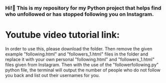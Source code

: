 ### Hi!👋 This is my repository for my Python project that helps find who unfollowed or has stopped following you on Instagram.
<h1>Youtube video tutorial link: </h1>

In order to use this, please download the folder. Then remove the given example "following.html" and "followers_1.html" files in the folder and replace it with your own personal "following.html" and "followers_1.html" files given from Instagram. Then with the use of the "followerfollowing.py" python file, the terminal will output the number of people who do not follow you back and list out their usernames for you.
